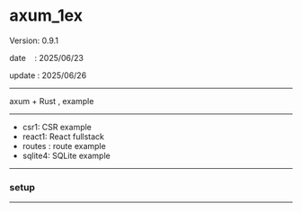 ﻿# axum_1ex

 Version: 0.9.1

 date    : 2025/06/23

 update : 2025/06/26

***

axum + Rust , example

***
* csr1: CSR  example
* react1: React fullstack
* routes : route example
* sqlite4: SQLite example

***
### setup

***
